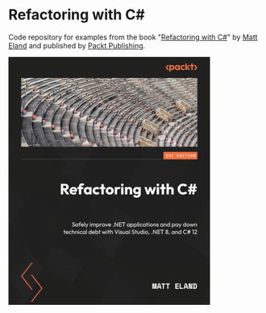 # Refactoring with C#

Code repository for examples from the book "[Refactoring with C#](https://www.amazon.com/Refactoring-Safely-improve-applications-technical/dp/1835089984/)" by [Matt Eland](https://MattEland.dev) and published by [Packt Publishing](https://www.packtpub.com/).

[![Refactoring with C# Cover](Cover400w.png)](https://www.amazon.com/Refactoring-Safely-improve-applications-technical/dp/1835089984/)
